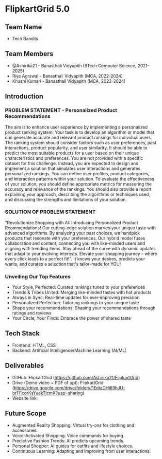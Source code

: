# FlipkartGrid 5.0

## Team Name
- Tech Bandits

## Team Members
- @Ashirika21 - Banasthali Vidyapith (BTech Computer Science, 2021-2025)
- Riya Agrawal - Banasthali Vidyapith (MCA, 2022-2024)
- Khushi Kumari - Banasthali Vidyapith (MCA, 2022-2024)
  
## Introduction 
 
### PROBLEM STATEMENT - Personalized Product Recommendations
The aim is to enhance user experience by implementing a personalized product ranking system.
Your task is to develop an algorithm or model that can generate accurate and relevant product
rankings for individual users. The ranking system should consider factors such as user
preferences, past interactions, product popularity, and user similarity. It should be able to predict
the most suitable products for a user based on their unique characteristics and preferences.
You are not provided with a specific dataset for this challenge. Instead, you are expected to
design and implement a solution that simulates user interactions and generates personalized
rankings. You can define user profiles, product categories, and interaction patterns within your
solution.
To evaluate the effectiveness of your solution, you should define appropriate metrics for
measuring the accuracy and relevance of the rankings. You should also provide a report
explaining your approach, describing the algorithms or techniques used, and discussing the
strengths and limitations of your solution.

### SOLUTION OF PROBLEM STATEMENT
"Revolutionize Shopping with AI: Introducing Personalized Product Rcommendations! Our cutting-edge solution marries your unique taste with advanced algorithms. By analyzing your past choices, we handpick products that resonate with your preferences. Our hybrid model fuses collaboration and content, connecting you with like-minded users and aligning with trending items. Stay ahead of the curve with dynamic updates that adapt to your evolving interests. Elevate your shopping journey – where every click leads to a perfect fit!". It knows your desires, predicts your wants, and curates a selection that's tailor-made for YOU! 

### Unveiling Our Top Features 
- Your Style, Perfected: Curated rankings tuned to your preferences
- Trends & Tribes United: Merging like-minded tastes with hot products
- Always in Sync: Real-time updates for ever-improving precision
- Personalized Perfection: Tailoring rankings to your unique taste
- Shape your recommendations: Shaping your recommendations through ratings and reviews
- Your Circle, Your Finds: Embrace the power of shared taste

## Tech Stack
- Frontend: HTML, CSS
- Backend: Artificial Intelligence/Machine Learning (AI/ML)


## Deliverables
- GitHub: FlipkartGrid (https://github.com/Ashirika21/FlipkartGrid)
- Drive (Demo video + PDF of ppt): FlipkartGrid (https://drive.google.com/drive/folders/1EdtaDHj89hJU-br111corKsYuakTjcmX?usp=sharing)
- Website link: 

## Future Scope
- Augmented Reality Shopping: Virtual try-ons for clothing and accessories.
- Voice-Activated Shopping: Voice commands for buying.
- Predictive Fashion Trends: AI predicts upcoming trends.
- Personal Shopper: AI guides for outfits and lifestyle choices.
- Continuous Learning: Adapting and improving from user interactions.
